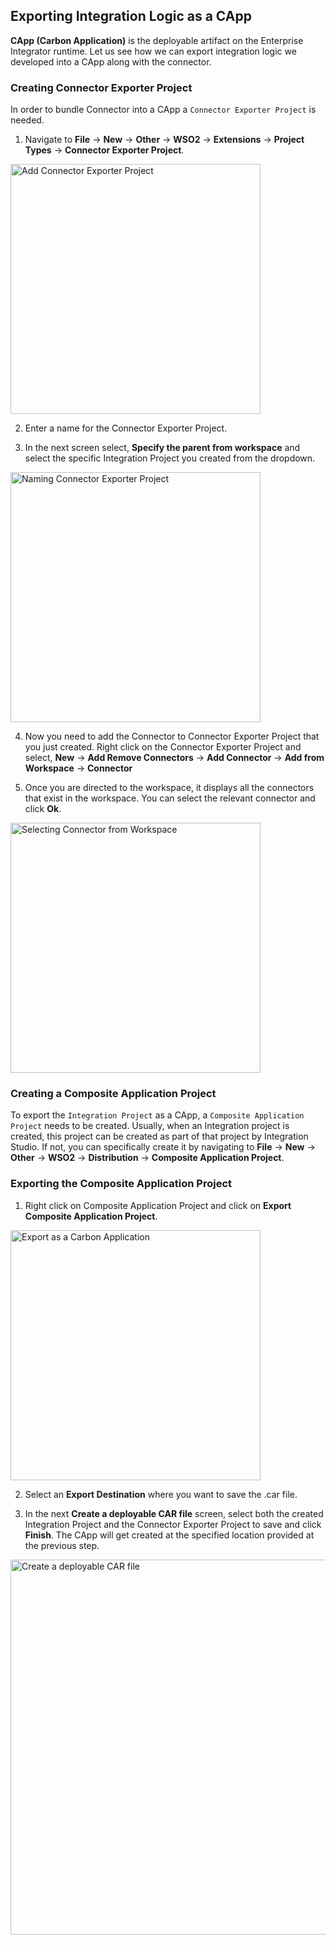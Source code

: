 ## Exporting Integration Logic as a CApp

**CApp (Carbon Application)** is the deployable artifact on the Enterprise Integrator runtime. Let us see how we can export integration logic we developed into a CApp along with the connector. 

### Creating Connector Exporter Project

In order to bundle Connector into a CApp a `Connector Exporter Project` is needed. 

1. Navigate to **File** -> **New** -> **Other** -> **WSO2** -> **Extensions** -> **Project Types** -> **Connector Exporter Project**.<br> 
  <img src="../../../../../assets/img/connectors/connector-exporter-project-1.png" title="Add Connector Exporter Project" width="400" alt="Add Connector Exporter Project" />

2. Enter a name for the Connector Exporter Project. 

3. In the next screen select, **Specify the parent from workspace** and select the specific Integration Project you created from the dropdown. 
  <img src="../../../../../assets/img/connectors/connector-exporter-project-naming.png" title="Naming Connector Exporter Project" width="400" alt="Naming Connector Exporter Project" />

4. Now you need to add the Connector to Connector Exporter Project that you just created. Right click on the Connector Exporter Project and select, **New** -> **Add Remove Connectors** -> **Add Connector** -> **Add from Workspace** -> **Connector**

5. Once you are directed to the workspace, it displays all the connectors that exist in the workspace. You can select the relevant connector and click **Ok**. 
  <img src="../../../../../assets/img/connectors/adding-connector-to-exporter-project-3.png" title="Selecting Connector from Workspace" width="400" alt="Selecting Connector from Workspace" />

### Creating a Composite Application Project

To export the `Integration Project` as a CApp, a `Composite Application Project` needs to be created. Usually, when an Integration project is created, this project can be created as part of that project by Integration Studio. If not, you can specifically create it by navigating to  **File** -> **New** -> **Other** -> **WSO2** -> **Distribution** -> **Composite Application Project**. 

### Exporting the Composite Application Project
1. Right click on Composite Application Project and click on **Export Composite Application Project**.<br> 
  <img src="../../../../../assets/img/connectors/capp-project1.png" title="Export as a Carbon Application" width="400" alt="Export as a Carbon Application" />

2. Select an **Export Destination** where you want to save the .car file. 

3. In the next **Create a deployable CAR file** screen, select both the created Integration Project and the Connector Exporter Project to save and click **Finish**. The CApp will get created at the specified location provided at the previous step. 
  <img src="../../../../../assets/img/connectors/saving-projects.png" title="Create a deployable CAR file" width="600" alt="Create a deployable CAR file" />
